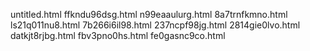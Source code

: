 untitled.html
ffkndu96dsg.html
n99eaaulurg.html
8a7trnfkmno.html
ls21q011nu8.html
7b266i6il98.html
237ncpf98jg.html
2814gie0lvo.html
datkjt8rjbg.html
fbv3pno0hs.html
fe0gasnc9co.html